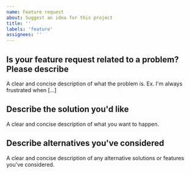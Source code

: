 ```yaml
---
name: Feature request
about: Suggest an idea for this project
title: ''
labels: 'feature'
assignees: ''
---
```


## Is your feature request related to a problem? Please describe
A clear and concise description of what the problem is. Ex. I'm always frustrated when [...]

##  Describe the solution you'd like
A clear and concise description of what you want to happen.

## Describe alternatives you've considered
A clear and concise description of any alternative solutions or features you've considered.
